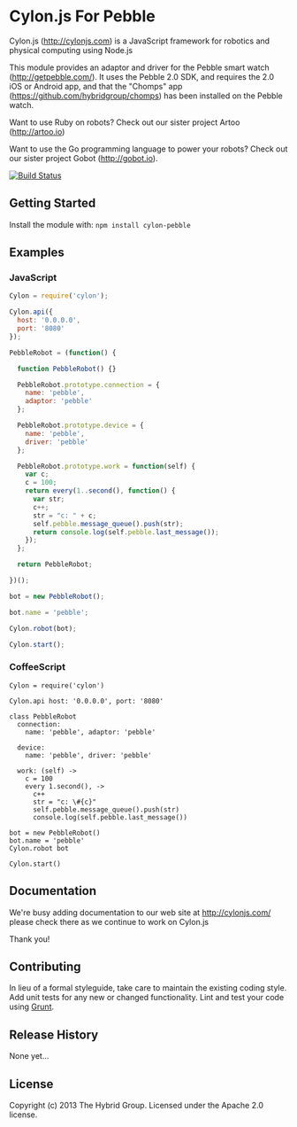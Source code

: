 # Cylon.js For Pebble

Cylon.js (http://cylonjs.com) is a JavaScript framework for robotics and physical computing using Node.js

This module provides an adaptor and driver for the Pebble smart watch (http://getpebble.com/). It uses the Pebble 2.0 SDK, and requires the 2.0 iOS or Android app, and that the "Chomps" app (https://github.com/hybridgroup/chomps) has been installed on the Pebble watch.

Want to use Ruby on robots? Check out our sister project Artoo (http://artoo.io)

Want to use the Go programming language to power your robots? Check out our sister project Gobot (http://gobot.io).

[![Build Status](https://secure.travis-ci.org/hybridgroup/cylon-pebble.png?branch=master)](http://travis-ci.org/hybridgroup/cylon-pebble)

## Getting Started
Install the module with: `npm install cylon-pebble`

## Examples

### JavaScript

```javascript
Cylon = require('cylon');

Cylon.api({
  host: '0.0.0.0',
  port: '8080'
});

PebbleRobot = (function() {

  function PebbleRobot() {}

  PebbleRobot.prototype.connection = {
    name: 'pebble',
    adaptor: 'pebble'
  };

  PebbleRobot.prototype.device = {
    name: 'pebble',
    driver: 'pebble'
  };

  PebbleRobot.prototype.work = function(self) {
    var c;
    c = 100;
    return every(1..second(), function() {
      var str;
      c++;
      str = "c: " + c;
      self.pebble.message_queue().push(str);
      return console.log(self.pebble.last_message());
    });
  };

  return PebbleRobot;

})();

bot = new PebbleRobot();

bot.name = 'pebble';

Cylon.robot(bot);

Cylon.start();
```
### CoffeeScript
```coffee-script
Cylon = require('cylon')

Cylon.api host: '0.0.0.0', port: '8080'

class PebbleRobot
  connection:
    name: 'pebble', adaptor: 'pebble'

  device:
    name: 'pebble', driver: 'pebble'

  work: (self) ->
    c = 100
    every 1.second(), ->
      c++
      str = "c: \#{c}"
      self.pebble.message_queue().push(str)
      console.log(self.pebble.last_message())

bot = new PebbleRobot()
bot.name = 'pebble'
Cylon.robot bot

Cylon.start()
```

## Documentation
We're busy adding documentation to our web site at http://cylonjs.com/ please check there as we continue to work on Cylon.js

Thank you!

## Contributing
In lieu of a formal styleguide, take care to maintain the existing coding style. Add unit tests for any new or changed functionality. Lint and test your code using [Grunt](http://gruntjs.com/).

## Release History
None yet...

## License
Copyright (c) 2013 The Hybrid Group. Licensed under the Apache 2.0 license.
